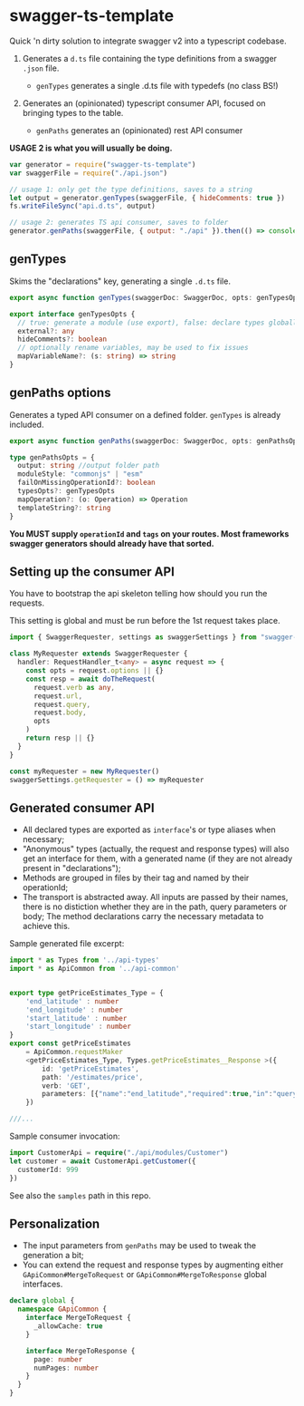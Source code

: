 # swagger-ts-template

Quick 'n dirty solution to integrate swagger v2 into a typescript codebase.

1. Generates a `d.ts` file containing the type definitions from
   a swagger `.json` file.

   - `genTypes` generates a single .d.ts file with typedefs (no class BS!)

2. Generates an (opinionated) typescript consumer API, focused on bringing
   types to the table.
   - `genPaths` generates an (opinionated) rest API consumer

**USAGE 2 is what you will usually be doing.**

```javascript
var generator = require("swagger-ts-template")
var swaggerFile = require("./api.json")

// usage 1: only get the type definitions, saves to a string
let output = generator.genTypes(swaggerFile, { hideComments: true })
fs.writeFileSync("api.d.ts", output)

// usage 2: generates TS api consumer, saves to folder
generator.genPaths(swaggerFile, { output: "./api" }).then(() => console.log("okay"))
```

## genTypes

Skims the "declarations" key, generating a single `.d.ts` file.

```ts
export async function genTypes(swaggerDoc: SwaggerDoc, opts: genTypesOpts = {}): Promise<string>

export interface genTypesOpts {
  // true: generate a module (use export), false: declare types globally
  external?: any
  hideComments?: boolean
  // optionally rename variables, may be used to fix issues
  mapVariableName?: (s: string) => string
}
```

## genPaths options

Generates a typed API consumer on a defined folder. `genTypes` is already included.

```ts
export async function genPaths(swaggerDoc: SwaggerDoc, opts: genPathsOpts): Promise<void>

type genPathsOpts = {
  output: string //output folder path
  moduleStyle: "commonjs" | "esm"
  failOnMissingOperationId?: boolean
  typesOpts?: genTypesOpts
  mapOperation?: (o: Operation) => Operation
  templateString?: string
}
```

**You MUST supply `operationId` and `tags` on your routes. Most frameworks swagger generators
should already have that sorted.**

## Setting up the consumer API

You have to bootstrap the api skeleton telling how should you run the requests.

This setting is global and must be run before the 1st request takes place.

```typescript
import { SwaggerRequester, settings as swaggerSettings } from "swagger-ts-template"

class MyRequester extends SwaggerRequester {
  handler: RequestHandler_t<any> = async request => {
    const opts = request.options || {}
    const resp = await doTheRequest(
      request.verb as any,
      request.url,
      request.query,
      request.body,
      opts
    )
    return resp || {}
  }
}

const myRequester = new MyRequester()
swaggerSettings.getRequester = () => myRequester
```

## Generated consumer API

  - All declared types are exported as `interface`'s or type aliases when necessary;
  - "Anonymous" types (actually, the request and response types)
    will also get an interface for them, with a generated name (if they are not already present in "declarations");
  - Methods are grouped in files by their tag and named by their operationId;
  - The transport is abstracted away. All inputs are passed by their names, there is no distiction whether they are in the path, query parameters or body; The method declarations carry the necessary metadata to achieve this.

Sample generated file excerpt:

```ts
import * as Types from '../api-types'
import * as ApiCommon from '../api-common'


export type getPriceEstimates_Type = {
    'end_latitude' : number
    'end_longitude' : number
    'start_latitude' : number
    'start_longitude' : number
}
export const getPriceEstimates
    = ApiCommon.requestMaker
    <getPriceEstimates_Type, Types.getPriceEstimates__Response >({
        id: 'getPriceEstimates',
        path: '/estimates/price',
        verb: 'GET',
        parameters: [{"name":"end_latitude","required":true,"in":"query"},{"name":"end_longitude","required":true,"in":"query"},{"name":"start_latitude","required":true,"in":"query"},{"name":"start_longitude","required":true,"in":"query"}]
    })

///...
```

Sample consumer invocation:

```ts
import CustomerApi = require("./api/modules/Customer")
let customer = await CustomerApi.getCustomer({
  customerId: 999
})
```

See also the `samples` path in this repo.

## Personalization

  - The input parameters from `genPaths` may be used to tweak the generation a bit;
  - You can extend the request and response types by augmenting either
`GApiCommon#MergeToRequest` or `GApiCommon#MergeToResponse` global interfaces.

```ts
declare global {
  namespace GApiCommon {
    interface MergeToRequest {
      _allowCache: true
    }

    interface MergeToResponse {
      page: number
      numPages: number
    }
  }
}
```
